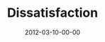 ---
layout: message
category: message
series: "Game Changers"
title: "Dissatisfaction"
date: 2012-03-10-00-00
message_id: 717
audio-description: "This week we’re talking about how Game Changers share common traits, including dissatisfaction with the status quo."
audio: "http://www.crossroads.net/players/media/hq/gamechangers_01.mp3"
audio-title: "Dissatisfaction"
audio-duration: "53:29"
program-description: "Game Changers - Dissatisfaction Program"
program: "http://www.crossroads.net/players/media/hq/03_10-11_12Program.pdf"
program-title: "Dissatisfaction"
video-description: "This week we’re talking about how Game Changers share common
traits, including dissatisfaction with the status quo."
video-title: "Dissatisfaction"
video: "https://s3.amazonaws.com/crossroadsvideomessages/gamechangers_01.mp4"
video-poster: "https://www.crossroads.net/uploadedfiles/gamechangers_01_still.jpg"
---